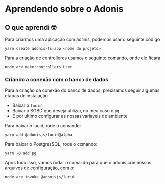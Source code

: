 # Aprendendo sobre o Adonis

## O que aprendi 🤓

Para criarmos uma aplicação com adonis, podemos usar o seguinte código

```
yarn create adonis-ts-app <nome do projeto>
```

Para a criação de controlleres usamos o seguinte comando, onde ele ficara

```
node ace make:controllers User
```

### Criando a conexão com o banco de dados

Para a criação da conexão do banco de dados, precisamos seguir algumas etapas de instalação

- Baixar o `lucid`
- Baixar o SGBD que deseja utilizar, no meu caso o `pg`
- E por ultimo configurar as nossas variaveis de ambiente

Para baixar o lucid, rode o comando:

```
yarn add @adonisjs/lucid@alpha
```

Para baixar o PostgresSQL, rode o comando:

```
yarn -D add pg
```

Após tudo isso, vamos rodar o comando para que o adonis crie nossos arquivos de configuração, com o:

```
node ace invoke @adonisjs/lucid
```
